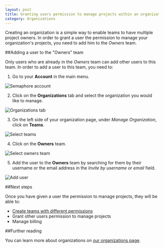 ```yaml
---
layout: post
title: Granting users permission to manage projects within an organization
category: Organizations
---
```


Creating an organization is a simple way to enable teams to have multiple
project owners. In order to grant a user the permission to manage your
organization's projects, you need to add him to the _Owners_ team.

##Adding a user to the "Owners" team

Only users who are already in the _Owners_ team can add other users to this
team. In order to add a user to this team, you need to:

1. Go to your **Account** in the main menu.

  <img src="/docs/assets/img/setting-up-an-organization/account.png" alt="Semaphore account" class="img-responsive img-bordered">

2. Click on the **Organizations** tab and select the organization you would like
to manage.

 <img src="/docs/assets/img/can-i-limit-the-permissions-a-user-has-on-a-specific-project/select-organization.png" alt="Organizations tab" class="img-responsive img-bordered">

3. On the left side of your organization page, under _Manage Organization_,
click on **Teams**.

 <img src="/docs/assets/img/can-i-limit-the-permissions-a-user-has-on-a-specific-project/teams.png" alt="Select teams" class="img-responsive img-bordered">

4. Click on the **Owners** team.

 <img src="/docs/assets/img/granting-users-permission-to-manage-projects-within-an-organization/owners-team.png" alt="Select owners team" class="img-responsive img-bordered">

5. Add the user to the **Owners** team by searching for them by their username
or the email address in the _Invite by username or email_ field.

 <img src="/docs/assets/img/granting-users-permission-to-manage-projects-within-an-organization/add-owner.png" alt="Add user" class="img-responsive img-bordered">

##Next steps

Once you have given a user the permission to manage projects, they will be able
to:

- [Create teams with different permissions](/docs/organizations/creating-a-team.html)
- Grant other users permission to manage projects
- Manage billing

##Further reading

You can learn more about organizations on [our organizations
page](/docs/organizations/about-organizations.html).
